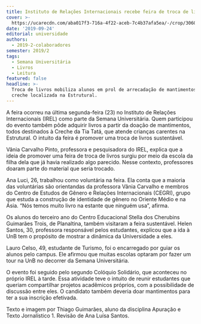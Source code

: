 ```yaml
---
title: Instituto de Relações Internacionais recebe feira de troca de livros solidária
cover: >-
  https://ucarecdn.com/aba017f3-716a-4f22-aceb-7c4b37afa5ea/-/crop/3060x2102/0,0/-/preview/-/enhance/61/
date: '2019-09-24'
editorial: universidade
authors:
  - 2019-2-colaboradores
semester: 2019/2
tags:
  - Semana Universitária
  - Livros
  - Leitura
featured: false
headline: >-
  Troca de livros mobiliza alunos em prol de arrecadação de mantimentos para
  creche localizada na Estrutural.
---
```

A feira ocorreu na última segunda-feira (23) no Instituto de Relações Internacionais (IREL) como parte da Semana Universitária. Quem participou do evento também pôde adquirir livros a partir da doação de mantimentos, todos destinados à Creche da Tia Tatá, que atende crianças carentes na Estrutural. O intuito da feira é promover uma troca de livros sustentável.

Vânia Carvalho Pinto, professora e pesquisadora do IREL, explica que a ideia de promover uma feira de troca de livros surgiu por meio da escola da filha dela que já havia realizado algo parecido. Nesse contexto, professores doaram parte do material que seria trocado. 

Ana Luci, 26, trabalhou como voluntária na feira. Ela conta que a maioria das voluntárias são orientandas da professora Vânia Carvalho e membros do Centro de Estudos de Gênero e Relações Internacionais (CEGRI), grupo que estuda a construção de identidade de gênero no Oriente Médio e na Ásia. “Nós temos muito livro na estante que ninguém usa”, afirma.

Os alunos do terceiro ano do Centro Educacional Stella dos Cherubins Guimarães Trois, de Planaltina, também visitaram a feira sustentável. Helen Santos, 30, professora responsável pelos estudantes, explicou que a ida à UnB tem o propósito de mostrar a dinâmica da Universidade a eles.

Lauro Celso, 49, estudante de Turismo, foi o encarregado por guiar os alunos pelo campus. Ele afirmou que muitas escolas optaram por fazer um tour na UnB no decorrer da Semana Universitária.

O evento foi seguido pelo segundo Colóquio Solidário, que aconteceu no próprio IREL à tarde. Essa atividade teve o intuito de reunir estudantes que queriam compartilhar projetos acadêmicos próprios, com a possibilidade de discussão entre eles. O candidato também deveria doar mantimentos para ter a sua inscrição efetivada.



Texto e imagem por Thiago Guimarães, aluno da disciplina Apuração e Texto Jornalístico 1. Revisão de Ana Luísa Santos.
